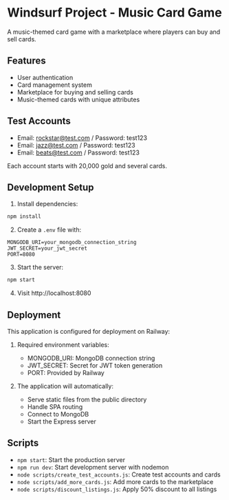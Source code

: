 # Windsurf Project - Music Card Game

A music-themed card game with a marketplace where players can buy and sell cards.

## Features

- User authentication
- Card management system
- Marketplace for buying and selling cards
- Music-themed cards with unique attributes

## Test Accounts

- Email: rockstar@test.com / Password: test123
- Email: jazz@test.com / Password: test123
- Email: beats@test.com / Password: test123

Each account starts with 20,000 gold and several cards.

## Development Setup

1. Install dependencies:
```bash
npm install
```

2. Create a `.env` file with:
```
MONGODB_URI=your_mongodb_connection_string
JWT_SECRET=your_jwt_secret
PORT=8080
```

3. Start the server:
```bash
npm start
```

4. Visit http://localhost:8080

## Deployment

This application is configured for deployment on Railway:

1. Required environment variables:
   - MONGODB_URI: MongoDB connection string
   - JWT_SECRET: Secret for JWT token generation
   - PORT: Provided by Railway

2. The application will automatically:
   - Serve static files from the public directory
   - Handle SPA routing
   - Connect to MongoDB
   - Start the Express server

## Scripts

- `npm start`: Start the production server
- `npm run dev`: Start development server with nodemon
- `node scripts/create_test_accounts.js`: Create test accounts and cards
- `node scripts/add_more_cards.js`: Add more cards to the marketplace
- `node scripts/discount_listings.js`: Apply 50% discount to all listings
